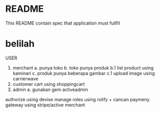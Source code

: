 # README

This README contain spec that application must fullfil
# belilah
USER
1. merchant
a. punya toko
b. toko punya produk
 b.1 list product using kaminari
c. produk punya beberapa gambar
 c.1 upload image using carrierwave
2. customer
  cart using shoppingcart
3. admin
a. gunakan gem activeadmin

authorize using devise
manage roles using rolify + cancan
paymeny gateway using stripe/active merchant

